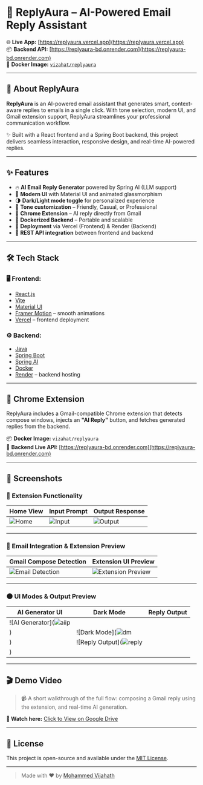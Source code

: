 # 🚀 ReplyAura – AI-Powered Email Reply Assistant

🌐 **Live App:** [https://replyaura.vercel.app](https://replyaura.vercel.app)  
📦 **Backend API:** [https://replyaura-bd.onrender.com](https://replyaura-bd.onrender.com)  
🐳 **Docker Image:** [`vizahat/replyaura`](https://hub.docker.com/r/vizahat/replyaura)

---

## 🧠 About ReplyAura

**ReplyAura** is an AI-powered email assistant that generates smart, context-aware replies to emails in a single click. With tone selection, modern UI, and Gmail extension support, ReplyAura streamlines your professional communication workflow.

✨ Built with a React frontend and a Spring Boot backend, this project delivers seamless interaction, responsive design, and real-time AI-powered replies.

---

## ✨ Features

- 🔥 **AI Email Reply Generator** powered by Spring AI (LLM support)
- 🎨 **Modern UI** with Material UI and animated glassmorphism
- 🌗 **Dark/Light mode toggle** for personalized experience
- 💬 **Tone customization** – Friendly, Casual, or Professional
- 🧩 **Chrome Extension** – AI reply directly from Gmail
- 🐳 **Dockerized Backend** – Portable and scalable
- 🚀 **Deployment** via Vercel (Frontend) & Render (Backend)
- 🔌 **REST API integration** between frontend and backend

---

## 🛠️ Tech Stack

### 🖥️ Frontend:
- [React.js](https://react.dev/)
- [Vite](https://vitejs.dev/)
- [Material UI](https://mui.com/)
- [Framer Motion](https://www.framer.com/motion/) – smooth animations
- [Vercel](https://vercel.com/) – frontend deployment

### ⚙️ Backend:
- [Java](https://www.oracle.com/java/)
- [Spring Boot](https://spring.io/projects/spring-boot)
- [Spring AI](https://docs.spring.io/spring-ai)
- [Docker](https://www.docker.com/)
- [Render](https://render.com/) – backend hosting

---

## 🧩 Chrome Extension

ReplyAura includes a Gmail-compatible Chrome extension that detects compose windows, injects an **"AI Reply"** button, and fetches generated replies from the backend.

📦 **Docker Image:** `vizahat/replyaura`  
🔗 **Backend Live API:** [https://replyaura-bd.onrender.com](https://replyaura-bd.onrender.com)

---

## 📸 Screenshots

### 🧩 Extension Functionality

| Home View | Input Prompt | Output Response |
|-----------|--------------|------------------|
| ![Home](https://github.com/user-attachments/assets/911b67d4-82c7-45dc-a819-2eed25ac0345) | ![Input](https://github.com/user-attachments/assets/12d92637-e3ba-4716-a615-d33c94ae3f3e) | ![Output](https://github.com/user-attachments/assets/0b4cb653-596f-4aad-810b-8982730045d3) |

---

### 💬 Email Integration & Extension Preview

| Gmail Compose Detection | Extension UI Preview |
|--------------------------|----------------------|
| ![Email Detection](https://github.com/user-attachments/assets/394c3c8d-c6a9-4ed1-92ac-8a58604ff042) | ![Extension Preview](https://github.com/user-attachments/assets/6acd8797-f2da-4b7e-98db-8c807ba3e5b9) |

---

### 🌑 UI Modes & Output Preview

| AI Generator UI | Dark Mode | Reply Output |
|-----------------|-----------|--------------|
| ![AI Generator](![aiip](https://github.com/user-attachments/assets/452c0365-8434-43be-bfd9-a3798834b2d6)
) | ![Dark Mode](![dm](https://github.com/user-attachments/assets/c0cf3977-bd42-48e8-93c3-508ac5583740)
) | ![Reply Output](![reply](https://github.com/user-attachments/assets/0e926911-8a07-4721-83f1-35d660523c44)
) |

---

## 🎬 Demo Video

> 📹 A short walkthrough of the full flow: composing a Gmail reply using the extension, and real-time AI generation.

**🔗 Watch here:** [Click to View on Google Drive](https://drive.google.com/file/d/1yuERZbOgMTFPovcFLV0dNSHgv-jaGqo7/view?usp=sharing)


---

## 📎 License

This project is open-source and available under the [MIT License](LICENSE).

---

> Made with ❤️ by [Mohammed Vijahath](https://github.com/vizahat36)
